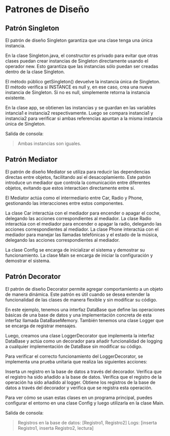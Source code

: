 # Patrones de Diseño

## Patrón Singleton

El patrón de diseño Singleton garantiza que una clase tenga una única instancia.

En la clase Singleton.java, el constructor es privado para evitar que otras clases puedan crear instancias de Singleton directamente usando el operador new. Esto garantiza que las instancias sólo puedan ser creadas dentro de la clase Singleton.

El método público getSingleton() devuelve la instancia única de Singleton. El método verifica si INSTANCE es null y, en ese caso, crea una nueva instancia de Singleton. Si no es null, simplemente retorna la instancia existente.

En la clase app, se obtienen las instancias y se guardan en las variables intancia1 e instancia2 respectivamente. Luego se compara instancia1 y instancia2 para verificar si ambas referencias apuntan a la misma instancia única de Singleton.

Salida de consola:
> Ambas instancias son iguales.

## Patrón Mediator

El patrón de diseño Mediator se utiliza para reducir las dependencias directas entre objetos, facilitando así el desacoplamiento. Este patrón introduce un mediador que controla la comunicación entre diferentes objetos, evitando que estos interactúen directamente entre sí.

El Mediator actúa como el intermediario entre Car, Radio y Phone, gestionando las interacciones entre estos componentes.

La clase Car interactúa con el mediador para encender o apagar el coche, delegando las acciones correspondientes al mediador.
La clase Radio interactúa con el mediador para encender o apagar la radio, delegando las acciones correspondientes al mediador.
La clase Phone interactúa con el mediador para manejar las llamadas telefónicas y el estado de la música, delegando las acciones correspondientes al mediador.

La clase Config se encarga de inicializar el sistema y demostrar su funcionamiento.
La clase Main se encarga de iniciar la configuración y demostrar el sistema.

## Patrón Decorator

El patrón de diseño Decorator permite agregar comportamiento a un objeto de manera dinámica. Este patrón es útil cuando se desea extender la funcionalidad de las clases de manera flexible y sin modificar su código.

En este ejemplo, tenemos una interfaz DataBase que define las operaciones básicas de una base de datos y una implementación concreta de esta interfaz llamada DataBaseMemory. También tenemos una clase Logger que se encarga de registrar mensajes.

Luego, creamos una clase LoggerDecorator que implementa la interfaz DataBase y actúa como un decorador para añadir funcionalidad de logging a cualquier implementación de DataBase sin modificar su código.

Para verificar el correcto funcionamiento del LoggerDecorator, se implementa una prueba unitaria que realiza las siguientes acciones:

Inserta un registro en la base de datos a través del decorador.
Verifica que el registro ha sido añadido a la base de datos.
Verifica que el registro de la operación ha sido añadido al logger.
Obtiene los registros de la base de datos a través del decorador y verifica que se registra esta operación.

Para ver cómo se usan estas clases en un programa principal, puedes configurar el entorno en una clase Config y luego utilizarla en la clase Main.

Salida de consola:
> Registros en la base de datos: [Registro1, Registro2]
> Logs: [inserta Registro1, inserta Registro2, lectura]
